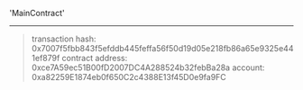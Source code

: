 'MainContract'

---

> transaction hash: 0x7007f5fbb843f5efddb445feffa56f50d19d05e218fb86a65e9325e441ef879f
> contract address: 0xce7A59ec51B00fD2007DC4A288524b32febBa28a
> account: 0xa82259E1874eb0f650C2c4388E13f45D0e9fa9FC
